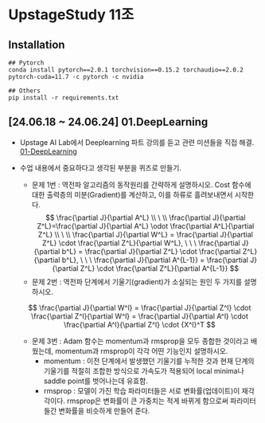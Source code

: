 # UpstageStudy 11조

## Installation

    ## Pytorch
    conda install pytorch==2.0.1 torchvision==0.15.2 torchaudio==2.0.2 pytorch-cuda=11.7 -c pytorch -c nvidia

    ## Others
    pip install -r requirements.txt

## [24.06.18 ~ 24.06.24] 01.DeepLearning

- Upstage AI Lab에서 Deeplearning 파트 강의를 듣고 관련 미션들을 직접 해결. [01-DeepLearning](./01-DeepLearning)
- 수업 내용에서 중요하다고 생각된 부분을 퀴즈로 만들기.

  - 문제 1번 : 역전파 알고리즘의 동작원리를 간략하게 설명하시오.
    Cost 함수에 대한 출력층의 미분(Gradient)를 계산하고, 이를 하류로 흘려보내면서 시작한다.
    $$
    \frac{\partial J}{\partial A^L}
    \\
    \
    \\
    \frac{\partial J}{\partial Z^L}=\frac{\partial J}{\partial A^L}  \odot \frac{\partial A^L}{\partial Z^L}
    \\
    \
    \\
    \frac{\partial J}{\partial W^L} = \frac{\partial J}{\partial Z^L} \cdot \frac{\partial Z^L}{\partial W^L}, \ \ \
    \frac{\partial J}{\partial b^L} = \frac{\partial J}{\partial Z^L} \cdot \frac{\partial Z^L}{\partial b^L},
    \ \ \
    \frac{\partial J}{\partial A^{L-1}} = \frac{\partial J}{\partial Z^L} \cdot \frac{\partial Z^L}{\partial A^{L-1}}
    $$
  - 문제 2번 : 역전파 단계에서 기울기(gradient)가 소실되는 원인 두 가지를 설명하시오.

  $$
  \frac{\partial J}{\partial W^l} =
  \frac{\partial J}{\partial Z^l} \cdot
  \frac{\partial Z^l}{\partial W^l} =
  \frac{\partial J}{\partial A^l}
  \cdot
  \frac{\partial A^l}{\partial Z^l}
  \cdot
  {X^l}^T
  $$

  - 문제 3번 : Adam 함수는 momentum과 rmsprop을 모두 종합한 것이라고 배웠는데, momentum과 rmsprop이 각각 어떤 기능인지 설명하시오.
    - momentum : 이전 단계에서 발생했던 기울기를 누적한 것과 현재 단계의 기울기를 적절히 조합한 방식으로 가속도가 적용되어 local minima나 saddle point를 벗어나는데 유효함.
    - rmsprop : 모델이 가진 학습 파라미터들은 서로 변화률(업데이트)이 재각각이다. rmsprop은 변화률이 큰 가중치는 적게 바뀌게 함으로써 파라미터들간 변화률을 비슷하게 만들어 준다.
